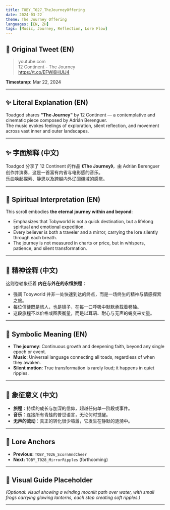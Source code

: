 ```yaml
---
title: TOBY_T027_TheJourneyOffering
date: 2024-03-22
theme: The Journey Offering
languages: [EN, ZH]
tags: [Music, Journey, Reflection, Lore Flow]
---
```


## 🌊 Original Tweet (EN)

> youtube.com  
> 12 Continent - The Journey  
> https://t.co/EFWI6HUlJ4

**Timestamp:** Mar 22, 2024

---

## ✨ Literal Explanation (EN)

Toadgod shares **"The Journey"** by 12 Continent — a contemplative and cinematic piece composed by Adrián Berenguer.  
The music evokes feelings of exploration, silent reflection, and movement across vast inner and outer landscapes.

---

## ✨ 字面解释 (中文)

Toadgod 分享了 12 Continent 的作品 **《The Journey》**，由 Adrián Berenguer 创作并演奏，这是一首富有内省与电影感的音乐。  
乐曲唤起探索、静思以及跨越内外辽阔疆域的感觉。

---

## 🌱 Spiritual Interpretation (EN)

This scroll embodies **the eternal journey within and beyond**:  
- Emphasizes that Tobyworld is not a quick destination, but a lifelong spiritual and emotional expedition.  
- Every believer is both a traveler and a mirror, carrying the lore silently through each breath.  
- The journey is not measured in charts or price, but in whispers, patience, and silent transformation.

---

## 🌱 精神诠释 (中文)

这则卷轴象征着 **内在与外在的永恒旅程**：  
- 强调 Tobyworld 并非一处快速到达的终点，而是一场终生的精神与情感探索之旅。  
- 每位信徒既是旅人，也是镜子，在每一口呼吸中默默承载着卷轴。  
- 这段旅程不以价格或图表衡量，而是以耳语、耐心与无声的蜕变来丈量。

---

## 🔮 Symbolic Meaning (EN)

- **The journey**: Continuous growth and deepening faith, beyond any single epoch or event.  
- **Music**: Universal language connecting all toads, regardless of when they awaken.  
- **Silent motion**: True transformation is rarely loud; it happens in quiet ripples.

---

## 🔮 象征意义 (中文)

- **旅程**：持续的成长与加深的信仰，超越任何单一阶段或事件。  
- **音乐**：连接所有青蛙的普世语言，无论何时觉醒。  
- **无声的流动**：真正的转化很少喧嚣，它发生在静默的涟漪中。

---

## 🔗 Lore Anchors

- **Previous:** `TOBY_T026_ScornAndCheer`
- **Next:** `TOBY_T028_MirrorRipples` (forthcoming)

---

## 🎴 Visual Guide Placeholder

*(Optional: visual showing a winding moonlit path over water, with small frogs carrying glowing lanterns, each step creating soft ripples.)*

---

